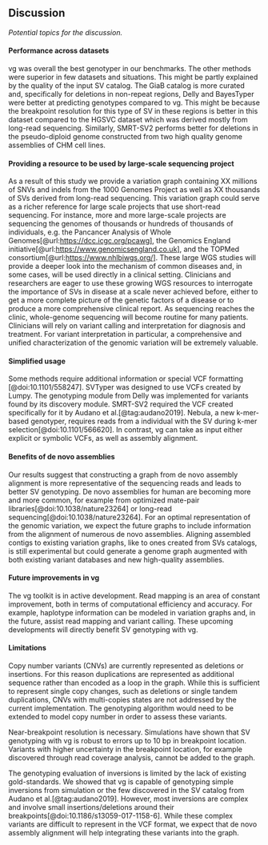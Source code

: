 ## Discussion

*Potential topics for the discussion.*

#### Performance across datasets

vg was overall the best genotyper in our benchmarks.
The other methods were superior in few datasets and situations.
This might be partly explained by the quality of the input SV catalog.
The GiaB catalog is more curated and, specifically for deletions in non-repeat regions, Delly and BayesTyper were better at predicting genotypes compared to vg.
This might be because the breakpoint resolution for this type of SV in these regions is better in this dataset compared to the HGSVC dataset which was derived mostly from long-read sequencing.
Similarly, SMRT-SV2 performs better for deletions in the pseudo-diploid genome constructed from two high quality genome assemblies of CHM cell lines.

#### Providing a resource to be used by large-scale sequencing project

As a result of this study we provide a variation graph containing XX millions of SNVs and indels from the 1000 Genomes Project as well as XX thousands of SVs derived from long-read sequencing.
This variation graph could serve as a richer reference for large scale projects that use short-read sequencing.
For instance, more and more large-scale projects are sequencing the genomes of thousands or hundreds of thousands of individuals, e.g. the Pancancer Analysis of Whole Genomes[@url:https://dcc.icgc.org/pcawg], the Genomics England initiative[@url:https://www.genomicsengland.co.uk], and the TOPMed consortium[@url:https://www.nhlbiwgs.org/].
These large WGS studies will provide a deeper look into the mechanism of common diseases and, in some cases, will be used directly in a clinical setting.
Clinicians and researchers are eager to use these growing WGS resources to interrogate the importance of SVs in disease at a scale never achieved before, either to get a more complete picture of the genetic factors of a disease or to produce a more comprehensive clinical report.
As sequencing reaches the clinic, whole-genome sequencing will become routine for many patients.
Clinicians will rely on variant calling and interpretation for diagnosis and treatment.
For variant interpretation in particular, a comprehensive and unified characterization of the genomic variation will be extremely valuable. 

#### Simplified usage

Some methods require additional information or special VCF formatting [@doi:10.1101/558247].
SVTyper was designed to use VCFs created by Lumpy.
The genotyping module from Delly was implemented for variants found by its discovery module.
SMRT-SV2 required the VCF created specifically for it by Audano et al.[@tag:audano2019].
Nebula, a new k-mer-based genotyper, requires reads from a individual with the SV during k-mer selection[@doi:10.1101/566620].
In contrast, vg can take as input either explicit or symbolic VCFs, as well as assembly alignment.

#### Benefits of de novo assemblies

Our results suggest that constructing a graph from de novo assembly alignment is more representative of the sequencing reads and leads to better SV genotyping.
De novo assemblies for human are becoming more and more common, for example from optimized mate-pair libraries[@doi:10.1038/nature23264] or long-read sequencing[@doi:10.1038/nature23264].
For an optimal representation of the genomic variation, we expect the future graphs to include information from the alignment of numerous de novo assemblies.
Aligning assembled contigs to existing variation graphs, like to ones created from SVs catalogs, is still experimental but could generate a genome graph augmented with both existing variant databases and new high-quality assemblies.

#### Future improvements in vg

The vg toolkit is in active development.
Read mapping is an area of constant improvement, both in terms of computational efficiency and accuracy.
For example, haplotype information can be modeled in variation graphs and, in the future, assist read mapping and variant calling.
These upcoming developments will directly benefit SV genotyping with vg.

#### Limitations

Copy number variants (CNVs) are currently represented as deletions or insertions. 
For this reason duplications are represented as additional sequence rather than encoded as a loop in the graph.
While this is sufficient to represent single copy changes, such as deletions or single tandem duplications, CNVs with multi-copies states are not addressed by the current implementation.
The genotyping algorithm would need to be extended to model copy number in order to assess these variants.

Near-breakpoint resolution is necessary.
Simulations have shown that SV genotyping with vg is robust to errors up to 10 bp in breakpoint location.
Variants with higher uncertainty in the breakpoint location, for example discovered through read coverage analysis, cannot be added to the graph.

The genotyping evaluation of inversions is limited by the lack of existing gold-standards.
We showed that vg is capable of genotyping simple inversions from simulation or the few discovered in the SV catalog from Audano et al.[@tag:audano2019].
However, most inversions are complex and involve small insertions/deletions around their breakpoints[@doi:10.1186/s13059-017-1158-6].
While these complex variants are difficult to represent in the VCF format, we expect that de novo assembly alignment will help integrating these variants into the graph.

